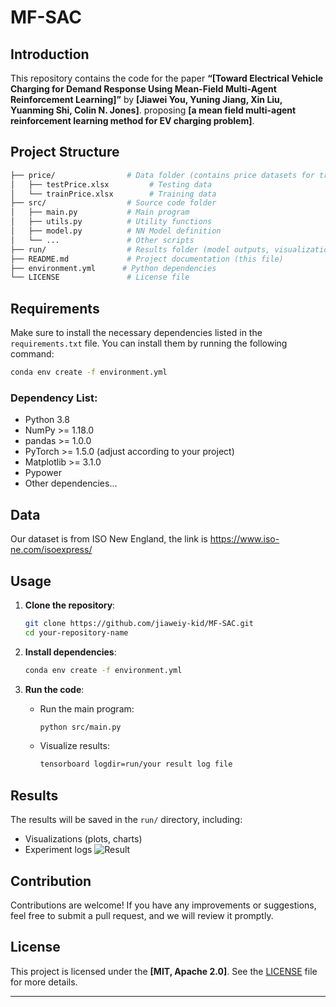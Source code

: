 # MF-SAC
## Introduction

This repository contains the code for the paper **“[Toward Electrical Vehicle Charging for Demand Response Using Mean-Field Multi-Agent Reinforcement Learning]”** by **[Jiawei You, Yuning Jiang, Xin Liu, Yuanming Shi, Colin N. Jones]**. proposing **[a mean field multi-agent reinforcement learning method for EV charging problem]**. 


## Project Structure

```bash
├── price/                # Data folder (contains price datasets for training and testing)
│   ├── testPrice.xlsx         # Testing data
│   └── trainPrice.xlsx        # Training data
├── src/                  # Source code folder
│   ├── main.py           # Main program
│   ├── utils.py          # Utility functions
│   ├── model.py          # NN Model definition
│   └── ...               # Other scripts
├── run/                  # Results folder (model outputs, visualizations, etc.)
├── README.md             # Project documentation (this file)
├── environment.yml      # Python dependencies
└── LICENSE               # License file
```

## Requirements

Make sure to install the necessary dependencies listed in the `requirements.txt` file. You can install them by running the following command:

```bash
conda env create -f environment.yml
```

### Dependency List:
- Python 3.8
- NumPy >= 1.18.0
- pandas >= 1.0.0
- PyTorch >= 1.5.0 (adjust according to your project)
- Matplotlib >= 3.1.0
- Pypower
- Other dependencies...


## Data 
Our dataset is from ISO New England, the link is https://www.iso-ne.com/isoexpress/

## Usage

1. **Clone the repository**:
   ```bash
   git clone https://github.com/jiaweiy-kid/MF-SAC.git
   cd your-repository-name
   ```

2. **Install dependencies**:
   ```bash
   conda env create -f environment.yml
   ```

3. **Run the code**:

   - Run the main program:
     ```bash
     python src/main.py
     ```
   - Visualize results:
     ```bash
     tensorboard logdir=run/your result log file
     ```

## Results

The results will be saved in the `run/` directory, including:
- Visualizations (plots, charts)
- Experiment logs
![Result](images/result.jpg)

## Contribution

Contributions are welcome! If you have any improvements or suggestions, feel free to submit a pull request, and we will review it promptly.

## License

This project is licensed under the **[MIT, Apache 2.0]**. See the [LICENSE](./LICENSE) file for more details.

---

